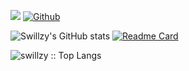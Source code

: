 ![](https://visitor-badge.laobi.icu/badge?page_id=swillzy.swillzy) [![Github](https://img.shields.io/github/followers/swillzy?label=Follow&style=social)](https://github.com/swillzy)

![Swillzy's GitHub stats](https://github-readme-stats.vercel.app/api?username=swillzy&theme=buefy&show_icons=true&custom_title=Swillzy's%20stats&include_all_commits=true) [![Readme Card](https://github-readme-stats.vercel.app/api/pin/?username=swillzy&repo=hanna_bot)](https://github.com/swillzy/hanna_bot)
<p><img src="https://github-readme-stats.vercel.app/api/top-langs/?username=swillzy&langs_count=10&theme=tokyonight" alt="swillzy :: Top Langs" /></p>
